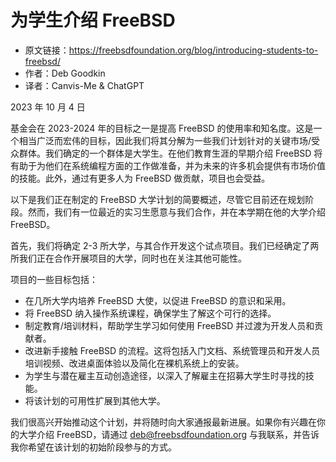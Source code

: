 # 为学生介绍 FreeBSD
- 原文链接：<https://freebsdfoundation.org/blog/introducing-students-to-freebsd/>
- 作者：Deb Goodkin
- 译者：Canvis-Me & ChatGPT

2023 年 10 月 4 日

基金会在 2023-2024 年的目标之一是提高 FreeBSD 的使用率和知名度。这是一个相当广泛而宏伟的目标，因此我们将其分解为一些我们计划针对的关键市场/受众群体。我们确定的一个群体是大学生。在他们教育生涯的早期介绍 FreeBSD 将有助于为他们在系统编程方面的工作做准备，并为未来的许多机会提供有市场价值的技能。此外，通过有更多人为 FreeBSD 做贡献，项目也会受益。

以下是我们正在制定的 FreeBSD 大学计划的简要概述，尽管它目前还在规划阶段。然而，我们有一位最近的实习生愿意与我们合作，并在本学期在他的大学介绍 FreeBSD。

首先，我们将确定 2-3 所大学，与其合作开发这个试点项目。我们已经确定了两所我们正在合作开展项目的大学，同时也在关注其他可能性。

项目的一些目标包括：

- 在几所大学内培养 FreeBSD 大使，以促进 FreeBSD 的意识和采用。
- 将 FreeBSD 纳入操作系统课程，确保学生了解这个可行的选择。
- 制定教育/培训材料，帮助学生学习如何使用 FreeBSD 并过渡为开发人员和贡献者。
- 改进新手接触 FreeBSD 的流程。这将包括入门文档、系统管理员和开发人员培训视频、改进桌面体验以及简化在裸机系统上的安装。
- 为学生与潜在雇主互动创造途径，以深入了解雇主在招募大学生时寻找的技能。
- 将该计划的可用性扩展到其他大学。

我们很高兴开始推动这个计划，并将随时向大家通报最新进展。如果你有兴趣在你的大学介绍 FreeBSD，请通过 <deb@freebsdfoundation.org> 与我联系，并告诉我你希望在该计划的初始阶段参与的方式。
